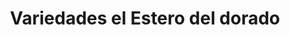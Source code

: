 ---
title: "Variedades el Estero del dorado"
url: /el-dorado/variedades-el-estero-del-dorado/
shop: Supermarkt
---